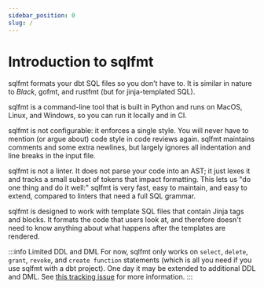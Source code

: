 ```yaml
---
sidebar_position: 0
slug: /
---
```


# Introduction to sqlfmt

sqlfmt formats your dbt SQL files so you don't have to. It is similar in nature to *Black*, gofmt, and rustfmt (but for jinja-templated SQL).

sqlfmt is a command-line tool that is built in Python and runs on MacOS, Linux, and Windows, so you can run it locally and in CI.

sqlfmt is not configurable: it enforces a single style. You will never have to mention (or argue about) code style in code reviews again. sqlfmt maintains comments and some extra newlines, but largely ignores all indentation and line breaks in the input file.

sqlfmt is not a linter. It does not parse your code into an AST; it just lexes it and tracks a small subset of tokens that impact formatting. This lets us "do one thing and do it well:" sqlfmt is very fast, easy to maintain, and easy to extend, compared to linters that need a full SQL grammar.

sqlfmt is designed to work with template SQL files that contain Jinja tags and blocks. It formats the code that users look at, and therefore doesn't need to know anything about what happens after the templates are rendered.

:::info Limited DDL and DML
For now, sqlfmt only works on `select`, `delete`, `grant`, `revoke`, and `create function` statements (which is all you need if you use sqlfmt with a dbt project). One day it may be extended to additional DDL and DML. See [this tracking issue](https://github.com/tconbeer/sqlfmt/issues/262) for more information.
:::